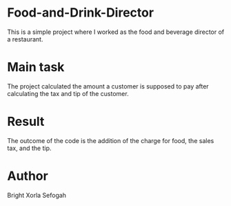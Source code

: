 # Food-and-Drink-Director
This is a simple project where I worked as the food and beverage director of a restaurant.

# Main task
The project calculated the amount a customer is supposed to pay after calculating the tax and tip of the customer.

# Result
The outcome of the code is the addition of the charge for food, the sales tax, and the tip.

# Author
Bright Xorla Sefogah
